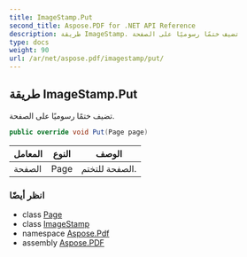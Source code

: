 ```yaml
---
title: ImageStamp.Put
second_title: Aspose.PDF for .NET API Reference
description: طريقة ImageStamp. تضيف ختمًا رسوميًا على الصفحة
type: docs
weight: 90
url: /ar/net/aspose.pdf/imagestamp/put/
---
```

## طريقة ImageStamp.Put

تضيف ختمًا رسوميًا على الصفحة.

```csharp
public override void Put(Page page)
```

| المعامل | النوع | الوصف |
| --- | --- | --- |
| الصفحة | Page | الصفحة للتختم. |

### انظر أيضًا

* class [Page](../../page/)
* class [ImageStamp](../)
* namespace [Aspose.Pdf](../../../aspose.pdf/)
* assembly [Aspose.PDF](../../../)